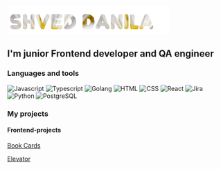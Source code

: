 ![Header](https://github.com/SKelevraS/skelevras/blob/main/assets/header.gif)

## I'm junior Frontend developer and QA engineer

### Languages and tools
![Javascript](https://img.shields.io/badge/-Javascript-black?style=for-the-badge&logo=javascript
)
![Typescript](https://img.shields.io/badge/-Typescript-black?style=for-the-badge&logo=typescript
)
![Golang](https://img.shields.io/badge/-Golang-black?style=for-the-badge&logo=go
)
![HTML](https://img.shields.io/badge/-HTML-black?style=for-the-badge&logo=html5
)
![CSS](https://img.shields.io/badge/-CSS-black?style=for-the-badge&logo=css3&logoColor=blue
)
![React](https://img.shields.io/badge/-React-black?style=for-the-badge&logo=react
)
![Jira](https://img.shields.io/badge/-Jira-black?style=for-the-badge&logo=jira&logoColor=blue
)
![Python](https://img.shields.io/badge/-Python-black?style=for-the-badge&logo=python
)
![PostgreSQL](https://img.shields.io/badge/-PostgreSQL-black?style=for-the-badge&logo=postgresql
)

### My projects
#### Frontend-projects
[Book Cards](https://github.com/SKelevraS/BookCards)

[Elevator](https://github.com/SKelevraS/elevator)